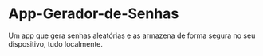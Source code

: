 # App-Gerador-de-Senhas
Um app que gera senhas aleatórias e as armazena de forma segura no seu dispositivo, tudo localmente.